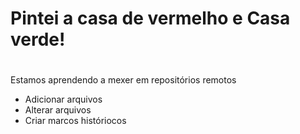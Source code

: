 # Pintei a casa de vermelho e  Casa verde!
#

Estamos aprendendo a mexer em repositórios remotos

- Adicionar arquivos
- Alterar arquivos
- Criar marcos históriocos
